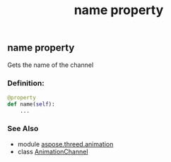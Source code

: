 ﻿---
title: name property
second_title: Aspose.3D for Python via .NET API References
description: 
type: docs
weight: 70
url: /python-net/aspose.threed.animation/animationchannel/name/
is_root: false
---

## name property


Gets the name of the channel
### Definition:
```python
@property
def name(self):
    ...
```

### See Also
* module [aspose.threed.animation](../../)
* class [AnimationChannel](/3d/python-net/aspose.threed.animation/animationchannel)
